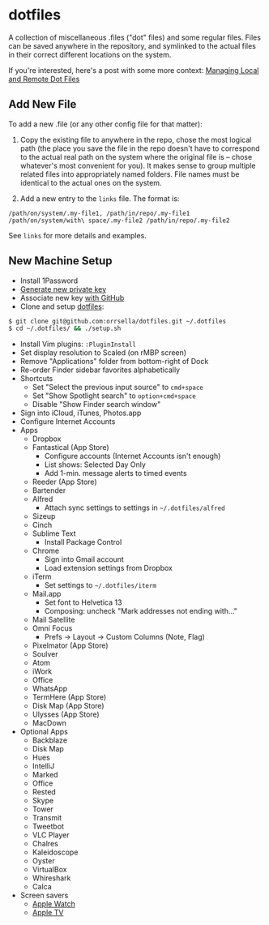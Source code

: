 # dotfiles

A collection of miscellaneous .files ("dot" files) and some regular files. Files can be saved anywhere in the repository, and symlinked to the actual files in their correct different locations on the system.

If you're interested, here's a post with some more context: [Managing Local and Remote Dot Files](https://orrsella.com/2016/10/29/managing-local-and-remote-dot-files/)

## Add New File

To add a new .file (or any other config file for that matter):

1. Copy the existing file to anywhere in the repo, chose the most logical path (the place you save the file in the repo doesn't have to correspond to the actual real path on the system where the original file is – chose whatever's most convenient for you). It makes sense to group multiple related files into appropriately named folders. File names must be identical to the actual ones on the system.

2. Add a new entry to the `links` file. The format is:

```
/path/on/system/.my-file1, /path/in/repo/.my-file1
/path/on/system/with\ space/.my-file2 /path/in/repo/.my-file2
```

See `links` for more details and examples.

## New Machine Setup

- Install 1Password
- [Generate new private key](https://help.github.com/articles/generating-a-new-ssh-key-and-adding-it-to-the-ssh-agent/)
- Associate new key [with GitHub](https://github.com/settings/keys)
- Clone and setup [dotfiles](https://github.com/orrsella/dotfiles):

```bash
$ git clone git@github.com:orrsella/dotfiles.git ~/.dotfiles
$ cd ~/.dotfiles/ && ./setup.sh
```

- Install Vim plugins: `:PluginInstall`
- Set display resolution to Scaled (on rMBP screen)
- Remove "Applications" folder from bottom-right of Dock
- Re-order Finder sidebar favorites alphabetically
- Shortcuts
    - Set "Select the previous input source" to `cmd+space`
    - Set "Show Spotlight search" to `option+cmd+space`
    - Disable "Show Finder search window"
- Sign into iCloud, iTunes, Photos.app
- Configure Internet Accounts
- Apps
    - Dropbox
    - Fantastical (App Store)
    	- Configure accounts (Internet Accounts isn't enough)
    	- List shows: Selected Day Only
    	- Add 1-min. message alerts to timed events
    - Reeder (App Store)
    - Bartender
    - Alfred
    	- Attach sync settings to settings in `~/.dotfiles/alfred`
    - Sizeup
    - Cinch
    - Sublime Text
        - Install Package Control
    - Chrome
    	- Sign into Gmail account
    	- Load extension settings from Dropbox
    - iTerm
    	- Set settings to `~/.dotfiles/iterm`
	- Mail.app
		- Set font to Helvetica 13
		- Composing: uncheck "Mark addresses not ending with..."
	- Mail Satellite
	- Omni Focus
		- Prefs -> Layout -> Custom Columns (Note, Flag)
	- Pixelmator (App Store)
	- Soulver
	- Atom
    - iWork
    - Office
    - WhatsApp
    - TermHere (App Store)
    - Disk Map (App Store)
    - Ulysses (App Store)
    - MacDown
- Optional Apps
    - Backblaze
    - Disk Map
    - Hues
    - IntelliJ
    - Marked
    - Office
    - Rested
    - Skype
    - Tower
    - Transmit
    - Tweetbot
    - VLC Player
	- Chalres
	- Kaleidoscope
	- Oyster
	- VirtualBox
	- Whireshark
	- Calca
- Screen savers
    - [Apple Watch](http://www.rasmusnielsen.dk/applewatch/)
    - [Apple TV](https://github.com/JohnCoates/Aerial)
